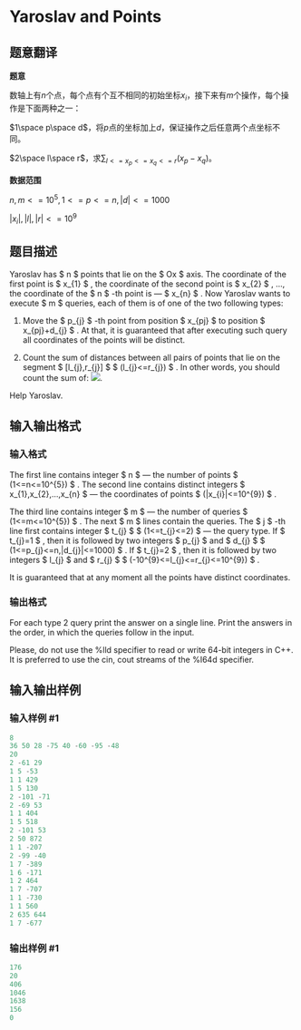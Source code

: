 # Yaroslav and Points

## 题意翻译

**题意**

数轴上有$n$个点，每个点有个互不相同的初始坐标$x_i$，接下来有$m$个操作，每个操作是下面两种之一：

$1\space p\space d$，将$p$点的坐标加上$d$，保证操作之后任意两个点坐标不同。

$2\space l\space r$，求$\sum_{l<=x_p<=x_q<=r}(x_p-x_q)$。

**数据范围**

$n,m<=10^5,1<=p<=n,|d|<=1000$

$|x_i|,|l|,|r|<=10^9$

## 题目描述

Yaroslav has $ n $ points that lie on the $ Ox $ axis. The coordinate of the first point is $ x_{1} $ , the coordinate of the second point is $ x_{2} $ , ..., the coordinate of the $ n $ -th point is — $ x_{n} $ . Now Yaroslav wants to execute $ m $ queries, each of them is of one of the two following types:

1. Move the $ p_{j} $ -th point from position $ x_{pj} $ to position $ x_{pj}+d_{j} $ . At that, it is guaranteed that after executing such query all coordinates of the points will be distinct.

2. Count the sum of distances between all pairs of points that lie on the segment $ [l_{j},r_{j}] $ $ (l_{j}<=r_{j}) $ . In other words, you should count the sum of: ![](https://cdn.luogu.com.cn/upload/vjudge_pic/CF295E/38769b41287eaecf62f3c386e08a6ca65538ebf0.png).

Help Yaroslav.

## 输入输出格式

### 输入格式

The first line contains integer $ n $ — the number of points $ (1<=n<=10^{5}) $ . The second line contains distinct integers $ x_{1},x_{2},...,x_{n} $ — the coordinates of points $ (|x_{i}|<=10^{9}) $ .

The third line contains integer $ m $ — the number of queries $ (1<=m<=10^{5}) $ . The next $ m $ lines contain the queries. The $ j $ -th line first contains integer $ t_{j} $ $ (1<=t_{j}<=2) $ — the query type. If $ t_{j}=1 $ , then it is followed by two integers $ p_{j} $ and $ d_{j} $ $ (1<=p_{j}<=n,|d_{j}|<=1000) $ . If $ t_{j}=2 $ , then it is followed by two integers $ l_{j} $ and $ r_{j} $ $ (-10^{9}<=l_{j}<=r_{j}<=10^{9}) $ .

It is guaranteed that at any moment all the points have distinct coordinates.

### 输出格式

For each type 2 query print the answer on a single line. Print the answers in the order, in which the queries follow in the input.

Please, do not use the %lld specifier to read or write 64-bit integers in C++. It is preferred to use the cin, cout streams of the %I64d specifier.

## 输入输出样例

### 输入样例 #1

```cpp
8
36 50 28 -75 40 -60 -95 -48
20
2 -61 29
1 5 -53
1 1 429
1 5 130
2 -101 -71
2 -69 53
1 1 404
1 5 518
2 -101 53
2 50 872
1 1 -207
2 -99 -40
1 7 -389
1 6 -171
1 2 464
1 7 -707
1 1 -730
1 1 560
2 635 644
1 7 -677

```
### 输出样例 #1

```cpp
176
20
406
1046
1638
156
0

```
